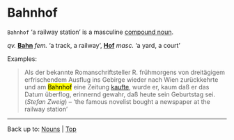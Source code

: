 # Bahnhof

`Bahnhof` ‘a railway station’ is a masculine [compound noun](../../compoundNouns.md).

*qv.* **[Bahn](Bahn.md)** *fem.* ‘a track, a railway’, **[Hof](../../h/ho/Hof.md)** *masc.* ‘a yard, a court’

Examples:

> Als der bekannte Romanschriftsteller R. frühmorgens von dreitägigem erfrischendem Ausflug ins Gebirge wieder nach Wien zurückkehrte und am <mark>Bahnhof</mark> eine Zeitung [kaufte](../../../verbs/k/ka/kaufen.md), wurde er, kaum daß er das Datum überflog, erinnernd gewahr, daß heute sein Geburtstag sei. (*Stefan Zweig*) – ‘the famous novelist bought a newspaper at the railway station’

----

Back up to: [Nouns](../../index.md) | [Top](../../../index.md)
